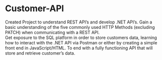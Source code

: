 # Customer-API
Created Project to understand REST API’s and develop .NET API’s. 
Gain a basic understanding of the five commonly used HTTP Methods (excluding PATCH) when communicating with a REST API.  
Get exposure to the SQL platform in order to store customers data, learning how to interact with the .NET API via Postman or either by creating a simple front end in JavaScript/HTML. 
To end with a fully functioning API that will store and retrieve customer’s data. 
